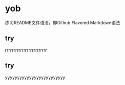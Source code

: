 ﻿# yob

练习README文件语法，即Github Flavored Markdown语法


try
------

rrrrrrrrrrrrrrrrrrrrrrrrr

try
------

yyyyyyyyyyyyyyyyyyyyyyyyy
